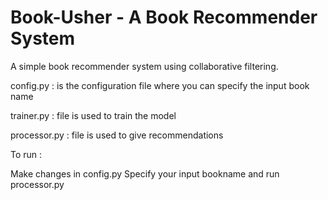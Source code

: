 # Book-Usher - A Book Recommender System

A simple book recommender system using collaborative filtering.

config.py : is the configuration file where you can specify the input book name

trainer.py : file is used to train the model

processor.py : file is used to give recommendations


To run :

Make changes in config.py 
Specify your input bookname and run processor.py
